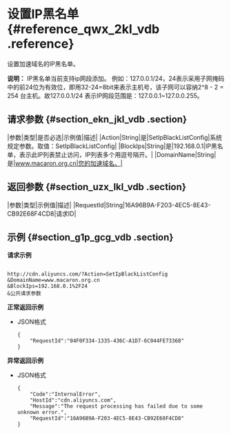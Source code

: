 # 设置IP黑名单 {#reference_qwx_2kl_vdb .reference}

设置加速域名的IP黑名单。

**说明：** IP黑名单当前支持ip网段添加。 例如：127.0.0.1/24，24表示采用子网掩码中的前24位为有效位，即用32-24=8bit来表示主机号，该子网可以容纳2^8 - 2 = 254 台主机。故127.0.0.1/24 表示IP网段范围是：127.0.0.1~127.0.0.255。

## 请求参数 {#section_ekn_jkl_vdb .section}

|参数|类型|是否必选|示例值|描述|
|Action|String|是|SetIpBlackListConfig|系统规定参数。取值：SetIpBlackListConfig|
|BlockIps|String|是|192.168.0.1|IP黑名单，表示此IP列表禁止访问，IP列表多个用逗号隔开。|
|DomainName|String|是|www.macaron.org.cn|您的加速域名。|

## 返回参数 {#section_uzx_lkl_vdb .section}

|参数|类型|示例值|描述|
|RequestId|String|16A96B9A-F203-4EC5-8E43-CB92E68F4CD8|请求ID|

## 示例 {#section_g1p_gcg_vdb .section}

**请求示例**

```

http://cdn.aliyuncs.com/?Action=SetIpBlackListConfig
&DomainName=www.macaron.org.cn
&BlockIps=192.168.0.1%2F24
&公共请求参数
```

**正常返回示例**

-   JSON格式

    ```
    {
        "RequestId":"04F0F334-1335-436C-A1D7-6C044FE73368"
    }
    ```


**异常返回示例**

-   JSON格式

    ```
    {
        "Code":"InternalError",
        "HostId":"cdn.aliyuncs.com",
        "Message":"The request processing has failed due to some unknown error.",
        "RequestId":"16A96B9A-F203-4EC5-8E43-CB92E68F4CD8"
    }
    ```



